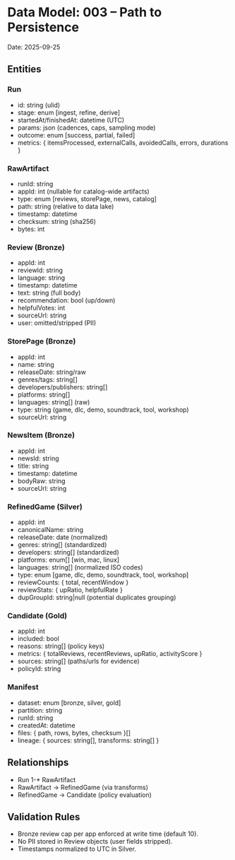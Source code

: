 # Data Model: 003 – Path to Persistence

Date: 2025-09-25

## Entities

### Run
- id: string (ulid)
- stage: enum [ingest, refine, derive]
- startedAt/finishedAt: datetime (UTC)
- params: json (cadences, caps, sampling mode)
- outcome: enum [success, partial, failed]
- metrics: { itemsProcessed, externalCalls, avoidedCalls, errors, durations }

### RawArtifact
- runId: string
- appId: int (nullable for catalog-wide artifacts)
- type: enum [reviews, storePage, news, catalog]
- path: string (relative to data lake)
- timestamp: datetime
- checksum: string (sha256)
- bytes: int

### Review (Bronze)
- appId: int
- reviewId: string
- language: string
- timestamp: datetime
- text: string (full body)
- recommendation: bool (up/down)
- helpfulVotes: int
- sourceUrl: string
- user: omitted/stripped (PII)

### StorePage (Bronze)
- appId: int
- name: string
- releaseDate: string/raw
- genres/tags: string[]
- developers/publishers: string[]
- platforms: string[]
- languages: string[] (raw)
- type: string (game, dlc, demo, soundtrack, tool, workshop)
- sourceUrl: string

### NewsItem (Bronze)
- appId: int
- newsId: string
- title: string
- timestamp: datetime
- bodyRaw: string
- sourceUrl: string

### RefinedGame (Silver)
- appId: int
- canonicalName: string
- releaseDate: date (normalized)
- genres: string[] (standardized)
- developers: string[] (standardized)
- platforms: enum[] [win, mac, linux]
- languages: string[] (normalized ISO codes)
- type: enum [game, dlc, demo, soundtrack, tool, workshop]
- reviewCounts: { total, recentWindow }
- reviewStats: { upRatio, helpfulRate }
- dupGroupId: string|null (potential duplicates grouping)

### Candidate (Gold)
- appId: int
- included: bool
- reasons: string[] (policy keys)
- metrics: { totalReviews, recentReviews, upRatio, activityScore }
- sources: string[] (paths/urls for evidence)
- policyId: string

### Manifest
- dataset: enum [bronze, silver, gold]
- partition: string
- runId: string
- createdAt: datetime
- files: { path, rows, bytes, checksum }[]
- lineage: { sources: string[], transforms: string[] }

## Relationships
- Run 1-* RawArtifact
- RawArtifact -> RefinedGame (via transforms)
- RefinedGame -> Candidate (policy evaluation)

## Validation Rules
- Bronze review cap per app enforced at write time (default 10).
- No PII stored in Review objects (user fields stripped).
- Timestamps normalized to UTC in Silver.

